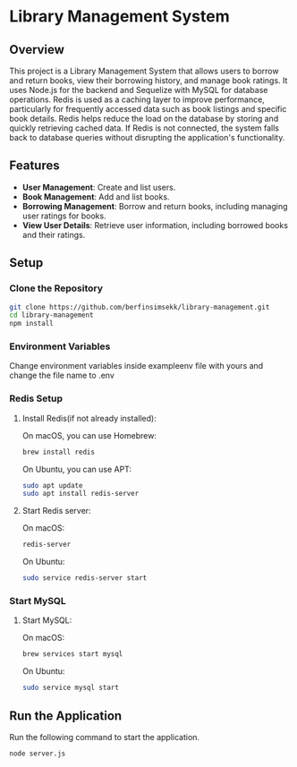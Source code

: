 # Library Management System

## Overview

This project is a Library Management System that allows users to borrow and return books, view their borrowing history, and manage book ratings. It uses Node.js for the backend and Sequelize with MySQL for database operations. Redis is used as a caching layer to improve performance, particularly for frequently accessed data such as book listings and specific book details. Redis helps reduce the load on the database by storing and quickly retrieving cached data. If Redis is not connected, the system falls back to database queries without disrupting the application's functionality.

## Features

- **User Management**: Create and list users.
- **Book Management**: Add and list books.
- **Borrowing Management**: Borrow and return books, including managing user ratings for books.
- **View User Details**: Retrieve user information, including borrowed books and their ratings.


## Setup

### Clone the Repository

```bash
git clone https://github.com/berfinsimsekk/library-management.git
cd library-management
npm install
```

### Environment Variables

Change environment variables inside exampleenv file with yours and change the file name to .env

### Redis Setup
1. Install Redis(if not already installed):

   On macOS, you can use Homebrew:
     ```sh
     brew install redis
     ```
   On Ubuntu, you can use APT:
     ```sh
     sudo apt update
     sudo apt install redis-server
2. Start Redis server:

   On macOS:
     ```sh
     redis-server
     ```
    On Ubuntu:
     ```sh
     sudo service redis-server start
     ```
### Start MySQL

1. Start MySQL:

   On macOS:
     ```sh
     brew services start mysql
     ```
   On Ubuntu:
     ```sh
     sudo service mysql start
     ```


## Run the Application

Run the following command to start the application.

```bash
node server.js
```

